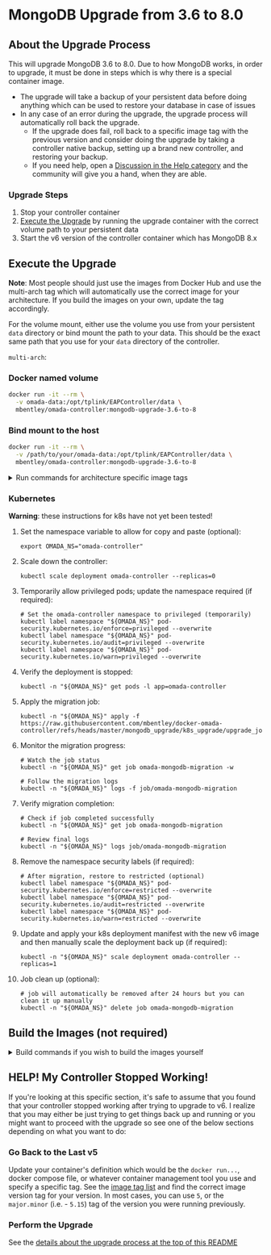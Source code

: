 # MongoDB Upgrade from 3.6 to 8.0

## About the Upgrade Process

This will upgrade MongoDB 3.6 to 8.0. Due to how MongoDB works, in order to upgrade, it must be done in steps which is why there is a special container image.

* The upgrade will take a backup of your persistent data before doing anything which can be used to restore your database in case of issues
* In any case of an error during the upgrade, the upgrade process will automatically roll back the upgrade.
  * If the upgrade does fail, roll back to a specific image tag with the previous version and consider doing the upgrade by taking a controller native backup, setting up a brand new controller, and restoring your backup.
  * If you need help, open a [Discussion in the Help category](https://github.com/mbentley/docker-omada-controller/discussions/categories/help) and the community will give you a hand, when they are able.

### Upgrade Steps

1. Stop your controller container
1. [Execute the Upgrade](#execute-the-upgrade) by running the upgrade container with the correct volume path to your persistent data
1. Start the v6 version of the controller container which has MongoDB 8.x

## Execute the Upgrade

**Note**: Most people should just use the images from Docker Hub and use the multi-arch tag which will automatically use the correct image for your architecture. If you build the images on your own, update the tag accordingly.

For the volume mount, either use the volume you use from your persistent `data` directory or bind mount the path to your data. This should be the exact same path that you use for your `data` directory of the controller.

`multi-arch`:

### Docker named volume

```bash
docker run -it --rm \
  -v omada-data:/opt/tplink/EAPController/data \
  mbentley/omada-controller:mongodb-upgrade-3.6-to-8
```

### Bind mount to the host

```bash
docker run -it --rm \
  -v /path/to/your/omada-data:/opt/tplink/EAPController/data \
  mbentley/omada-controller:mongodb-upgrade-3.6-to-8
```

<details>
<summary>Run commands for architecture specific image tags</summary>

`amd64`:

```bash
docker run -it --rm \
  -v omada-data:/opt/tplink/EAPController/data \
  mbentley/omada-controller:mongodb-upgrade-3.6-to-8-amd64
```

`arm64`:

```bash
docker run -it --rm \
  -v omada-data:/opt/tplink/EAPController/data \
  mbentley/omada-controller:mongodb-upgrade-3.6-to-8-arm64
```
</details>

### Kubernetes

**Warning**: these instructions for k8s have not yet been tested!

1. Set the namespace variable to allow for copy and paste (optional):

    ```
    export OMADA_NS="omada-controller"
    ```

1. Scale down the controller:

    ```
    kubectl scale deployment omada-controller --replicas=0
    ```

1. Temporarily allow privileged pods; update the namespace required (if required):

    ```
    # Set the omada-controller namespace to privileged (temporarily)
    kubectl label namespace "${OMADA_NS}" pod-security.kubernetes.io/enforce=privileged --overwrite
    kubectl label namespace "${OMADA_NS}" pod-security.kubernetes.io/audit=privileged --overwrite
    kubectl label namespace "${OMADA_NS}" pod-security.kubernetes.io/warn=privileged --overwrite
    ```

1. Verify the deployment is stopped:

    ```
    kubectl -n "${OMADA_NS}" get pods -l app=omada-controller
    ```

1. Apply the migration job:

    ```
    kubectl -n "${OMADA_NS}" apply -f https://raw.githubusercontent.com/mbentley/docker-omada-controller/refs/heads/master/mongodb_upgrade/k8s_upgrade/upgrade_job.yaml
    ```

1. Monitor the migration progress:

    ```
    # Watch the job status
    kubectl -n "${OMADA_NS}" get job omada-mongodb-migration -w

    # Follow the migration logs
    kubectl -n "${OMADA_NS}" logs -f job/omada-mongodb-migration
    ```

1. Verify migration completion:

    ```
    # Check if job completed successfully
    kubectl -n "${OMADA_NS}" get job omada-mongodb-migration

    # Review final logs
    kubectl -n "${OMADA_NS}" logs job/omada-mongodb-migration
    ```

1. Remove the namespace security labels (if required):

    ```
    # After migration, restore to restricted (optional)
    kubectl label namespace "${OMADA_NS}" pod-security.kubernetes.io/enforce=restricted --overwrite
    kubectl label namespace "${OMADA_NS}" pod-security.kubernetes.io/audit=restricted --overwrite
    kubectl label namespace "${OMADA_NS}" pod-security.kubernetes.io/warn=restricted --overwrite
    ```


1. Update and apply your k8s deployment manifest with the new v6 image and then manually scale the deployment back up (if required):

    ```
    kubectl -n "${OMADA_NS}" scale deployment omada-controller --replicas=1
    ```

1. Job clean up (optional):

    ```
    # job will automatically be removed after 24 hours but you can clean it up manually
    kubectl -n "${OMADA_NS}" delete job omada-mongodb-migration
    ```

## Build the Images (not required)

<details>
<summary>Build commands if you wish to build the images yourself</summary>

`amd64`:

```bash
docker build \
  --pull \
  --progress plain \
  -f Dockerfile.upgrade-amd64 \
  -t mbentley/omada-controller:mongodb-upgrade-3.6-to-8-amd64 \
  .
```

`arm64`:

```bash
docker build \
  --pull \
  --progress plain \
  -f Dockerfile.upgrade-arm64 \
  -t mbentley/omada-controller:mongodb-upgrade-3.6-to-8-arm64 \
  .
```
</details>

## HELP! My Controller Stopped Working!

If you're looking at this specific section, it's safe to assume that you found that your controller stopped working after trying to upgrade to v6. I realize that you may either be just trying to get things back up and running or you might want to proceed with the upgrade so see one of the below sections depending on what you want to do:

### Go Back to the Last v5

Update your container's definition which would be the `docker run...`, docker compose file, or whatever container management tool you use and specify a specific tag. See the [image tag list](../#image-tags) and find the correct image version tag for your version. In most cases, you can use `5`, or the `major.minor` (i.e. - `5.15`) tag of the version you were running previously.

### Perform the Upgrade

See the [details about the upgrade process at the top of this README](#about-the-upgrade-process)
